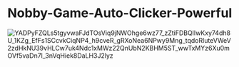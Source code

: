 # Nobby-Game-Auto-Clicker-Powerful
![YADPyFZQLs5tgyvwaFJdTOsViq9jNWOhge6wz77_zZtiFDBQlIwKxy74dh8U_1KZg_EfFs1SCcvkCiqNP4_h9cveR_gRXoNea6NPwy9Mng_tqdoRluteVWeV2zdHkNU39vHLCw7uk4Ndc1xMWz22QnUbN2KBHM5ST_wwTxMYz6Xu0mOVf5vaDn7l_3nVqHiek8DaLH3J2lyz](https://github.com/user-attachments/assets/4281c023-ca0f-45cb-a1a7-e8428ba34dc3)
